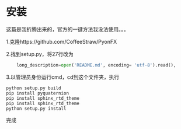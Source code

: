 # 安装
这篇是我折腾出来的，官方的一键方法我没法使用。。。

1.克隆https://github.com/CoffeeStraw/PyonFX

2.找到setup.py，将27行改为

```python
    long_description=open('README.md', encoding= 'utf-8').read(),
```
3.以管理员身份运行cmd，cd到这个文件夹，执行

```
python setup.py build
pip install pyquaternion
pip install sphinx_rtd_theme
pip install sphinx_rtd_theme
python setup.py install
```
完成
